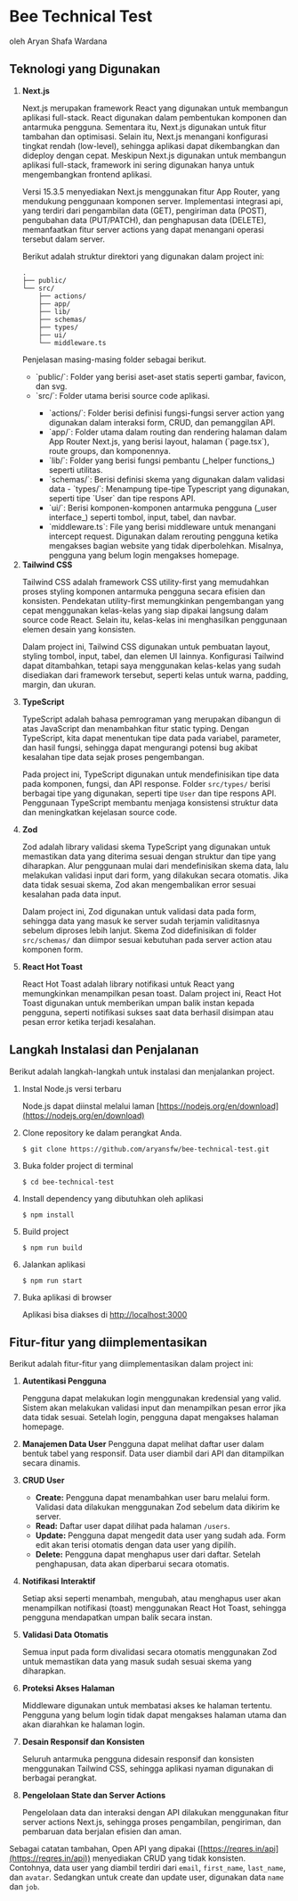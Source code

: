 # Bee Technical Test

oleh Aryan Shafa Wardana

## Teknologi yang Digunakan

<ol>
<li><strong>Next.js</strong></li>

Next.js merupakan framework React yang digunakan untuk membangun aplikasi full-stack. React digunakan dalam pembentukan komponen dan antarmuka pengguna. Sementara itu, Next.js digunakan untuk fitur tambahan dan optimisasi. Selain itu, Next.js menangani konfigurasi tingkat rendah (low-level), sehingga aplikasi dapat dikembangkan dan dideploy dengan cepat. Meskipun Next.js digunakan untuk membangun aplikasi full-stack, framework ini sering digunakan hanya untuk mengembangkan frontend aplikasi.

Versi 15.3.5 menyediakan Next.js menggunakan fitur App Router, yang mendukung penggunaan komponen server. Implementasi integrasi api, yang terdiri dari pengambilan data (GET), pengiriman data (POST), pengubahan data (PUT/PATCH), dan penghapusan data (DELETE), memanfaatkan fitur server actions yang dapat menangani operasi tersebut dalam server.

Berikut adalah struktur direktori yang digunakan dalam project ini:

```
.
├── public/
└── src/
    ├── actions/
    ├── app/
    ├── lib/
    ├── schemas/
    ├── types/
    ├── ui/
    └── middleware.ts
```

Penjelasan masing-masing folder sebagai berikut.

<ul>
    <li> `public/`: Folder yang berisi aset-aset statis seperti gambar, favicon, dan svg.</li>
    <li> `src/`: Folder utama berisi source code aplikasi.</li>
    <ul>
        <li>`actions/`: Folder berisi definisi fungsi-fungsi server action yang digunakan dalam interaksi form, CRUD, dan pemanggilan API.</li>
        <li>`app/`: Folder utama dalam routing dan rendering halaman dalam App Router Next.js, yang berisi layout, halaman (`page.tsx`), route groups, dan komponennya.</li>
        <li>`lib/`: Folder yang berisi fungsi pembantu (_helper functions_) seperti utilitas.</li>
        <li> `schemas/`: Berisi definisi skema yang digunakan dalam validasi data - `types/`: Menampung tipe-tipe Typescript yang digunakan, seperti tipe `User` dan tipe respons API. </li>
        <li>`ui/`: Berisi komponen-komponen antarmuka pengguna (_user interface_) seperti tombol, input, tabel, dan navbar.</li>
        <li>`middleware.ts`: File yang berisi middleware untuk menangani intercept request. Digunakan dalam rerouting pengguna ketika mengakses bagian website yang tidak diperbolehkan. Misalnya, pengguna yang belum login mengakses homepage.</li>
    </ul>
</ul>

<li><strong>Tailwind CSS</strong></li>

Tailwind CSS adalah framework CSS utility-first yang memudahkan proses styling komponen antarmuka pengguna secara efisien dan konsisten. Pendekatan utility-first memungkinkan pengembangan yang cepat menggunakan kelas-kelas yang siap dipakai langsung dalam source code React. Selain itu, kelas-kelas ini menghasilkan penggunaan elemen desain yang konsisten.

Dalam project ini, Tailwind CSS digunakan untuk pembuatan layout, styling tombol, input, tabel, dan elemen UI lainnya. Konfigurasi Tailwind dapat ditambahkan, tetapi saya menggunakan kelas-kelas yang sudah disediakan dari framework tersebut, seperti kelas untuk warna, padding, margin, dan ukuran.

<li><strong>TypeScript</strong></li>

TypeScript adalah bahasa pemrograman yang merupakan dibangun di atas JavaScript dan menambahkan fitur static typing. Dengan TypeScript, kita dapat menentukan tipe data pada variabel, parameter, dan hasil fungsi, sehingga dapat mengurangi potensi bug akibat kesalahan tipe data sejak proses pengembangan.

Pada project ini, TypeScript digunakan untuk mendefinisikan tipe data pada komponen, fungsi, dan API response. Folder `src/types/` berisi berbagai tipe yang digunakan, seperti tipe `User` dan tipe respons API. Penggunaan TypeScript membantu menjaga konsistensi struktur data dan meningkatkan kejelasan source code.

<li><strong>Zod</strong></li>

Zod adalah library validasi skema TypeScript yang digunakan untuk memastikan data yang diterima sesuai dengan struktur dan tipe yang diharapkan. Alur penggunaan mulai dari mendefinisikan skema data, lalu melakukan validasi input dari form, yang dilakukan secara otomatis. Jika data tidak sesuai skema, Zod akan mengembalikan error sesuai kesalahan pada data input.

Dalam project ini, Zod digunakan untuk validasi data pada form, sehingga data yang masuk ke server sudah terjamin validitasnya sebelum diproses lebih lanjut. Skema Zod didefinisikan di folder `src/schemas/` dan diimpor sesuai kebutuhan pada server action atau komponen form.

<li><strong>React Hot Toast</strong></li>

React Hot Toast adalah library notifikasi untuk React yang memungkinkan menampilkan pesan toast. Dalam project ini, React Hot Toast digunakan untuk memberikan umpan balik instan kepada pengguna, seperti notifikasi sukses saat data berhasil disimpan atau pesan error ketika terjadi kesalahan.

</ol>

## Langkah Instalasi dan Penjalanan

Berikut adalah langkah-langkah untuk instalasi dan menjalankan project.

<ol>

<li>Instal Node.js versi terbaru</li>

Node.js dapat diinstal melalui laman [https://nodejs.org/en/download](https://nodejs.org/en/download)

<li>Clone repository ke dalam perangkat Anda.</li>

```console
$ git clone https://github.com/aryansfw/bee-technical-test.git
```

<li> Buka folder project di terminal </li>

```console
$ cd bee-technical-test
```

<li> Install dependency yang dibutuhkan oleh aplikasi </li>

```console
$ npm install
```

<li> Build project </li>

```console
$ npm run build
```

<li> Jalankan aplikasi </li>

```console
$ npm run start
```

<li> Buka aplikasi di browser </li>

Aplikasi bisa diakses di [http://localhost:3000](http://localhost:3000)

</ol>

## Fitur-fitur yang diimplementasikan

Berikut adalah fitur-fitur yang diimplementasikan dalam project ini:

1. **Autentikasi Pengguna**

   Pengguna dapat melakukan login menggunakan kredensial yang valid. Sistem akan melakukan validasi input dan menampilkan pesan error jika data tidak sesuai. Setelah login, pengguna dapat mengakses halaman homepage.

2. **Manajemen Data User**
   Pengguna dapat melihat daftar user dalam bentuk tabel yang responsif. Data user diambil dari API dan ditampilkan secara dinamis.

3. **CRUD User**

   - **Create:** Pengguna dapat menambahkan user baru melalui form. Validasi data dilakukan menggunakan Zod sebelum data dikirim ke server.
   - **Read:** Daftar user dapat dilihat pada halaman `/users`.
   - **Update:** Pengguna dapat mengedit data user yang sudah ada. Form edit akan terisi otomatis dengan data user yang dipilih.
   - **Delete:** Pengguna dapat menghapus user dari daftar. Setelah penghapusan, data akan diperbarui secara otomatis.

4. **Notifikasi Interaktif**

   Setiap aksi seperti menambah, mengubah, atau menghapus user akan menampilkan notifikasi (toast) menggunakan React Hot Toast, sehingga pengguna mendapatkan umpan balik secara instan.

5. **Validasi Data Otomatis**

   Semua input pada form divalidasi secara otomatis menggunakan Zod untuk memastikan data yang masuk sudah sesuai skema yang diharapkan.

6. **Proteksi Akses Halaman**

   Middleware digunakan untuk membatasi akses ke halaman tertentu. Pengguna yang belum login tidak dapat mengakses halaman utama dan akan diarahkan ke halaman login.

7. **Desain Responsif dan Konsisten**

   Seluruh antarmuka pengguna didesain responsif dan konsisten menggunakan Tailwind CSS, sehingga aplikasi nyaman digunakan di berbagai perangkat.

8. **Pengelolaan State dan Server Actions**

   Pengelolaan data dan interaksi dengan API dilakukan menggunakan fitur server actions Next.js, sehingga proses pengambilan, pengiriman, dan pembaruan data berjalan efisien dan aman.

Sebagai catatan tambahan, Open API yang dipakai ([https://reqres.in/api](https://reqres.in/api)) menyediakan CRUD yang tidak konsisten. Contohnya, data user yang diambil terdiri dari `email`, `first_name`, `last_name`, dan `avatar`. Sedangkan untuk create dan update user, digunakan data `name` dan `job`.
